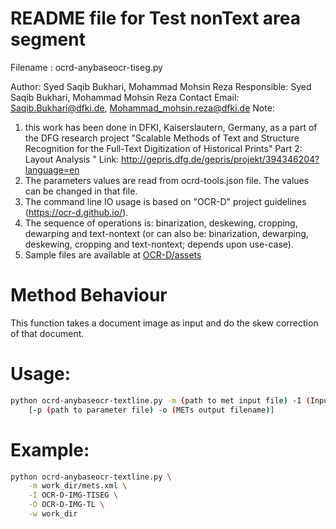 # README file for Test nonText area segment

Filename : ocrd-anybaseocr-tiseg.py

Author: Syed Saqib Bukhari, Mohammad Mohsin Reza
Responsible: Syed Saqib Bukhari, Mohammad Mohsin Reza
Contact Email: Saqib.Bukhari@dfki.de, Mohammad_mohsin.reza@dfki.de
Note: 
1. this work has been done in DFKI, Kaiserslautern, Germany, as a part of the DFG research project "Scalable Methods of Text and Structure Recognition for the Full-Text Digitization of Historical Prints" Part 2: Layout Analysis "
Link: http://gepris.dfg.de/gepris/projekt/394346204?language=en
2. The parameters values are read from ocrd-tools.json file. The values can be changed in that file.
3. The command line IO usage is based on "OCR-D" project guidelines (https://ocr-d.github.io/). 
4. The sequence of operations is: binarization, deskewing, cropping, dewarping and text-nontext (or can also be: binarization, dewarping, deskewing, cropping and text-nontext; depends upon use-case).
5. Sample files are available at [OCR-D/assets](https://github.com/OCR-D/ocrd-assets/tree/master/data/dfki-testdata)

# Method Behaviour 
This function takes a document image as input and do the skew correction of that document.

# Usage:
```sh
python ocrd-anybaseocr-textline.py -m (path to met input file) -I (Input group name) -O (Output group name) -w (Working directory)
	[-p (path to parameter file) -o (METs output filename)]
```
# Example:
```sh
python ocrd-anybaseocr-textline.py \
	-m work_dir/mets.xml \
	-I OCR-D-IMG-TISEG \
	-O OCR-D-IMG-TL \
	-w work_dir
```
